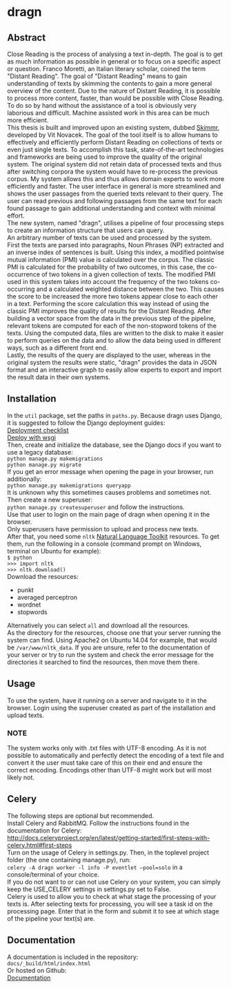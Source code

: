 # dragn
## Abstract
Close Reading is the process of analysing a text in-depth. The goal is to get as much information as possible in general or to focus on a specific aspect or question. Franco Moretti, an Italian literary scholar, coined the term "Distant Reading". The goal of "Distant Reading" means to gain understanding of texts by skimming the contents to gain a more general overview of the content. Due to the nature of Distant Reading, it is possible to process more content, faster, than would be possible with Close Reading. To do so by hand without the assistance of a tool is obviously very laborious and difficult. Machine assisted work in this area can be much more efficient.<br/>
This thesis is built and improved upon an existing system, dubbed [Skimmr](https://github.com/vitnov/SKIMMR), developed by Vit Novacek. The goal of the tool itself is to allow humans to effectively and efficiently perform Distant Reading on collections of texts or even just single texts. To accomplish this task, state-of-the-art technologies and frameworks are being used to improve the quality of the original system. The original system did not retain data of processed texts and thus after switching corpora the system would have to re-process the previous corpus. My system allows this and thus allows domain experts to work more efficiently and faster. The user interface in general is more streamlined and shows the user passages from the queried texts relevant to their query. The user can read previous and following passages from the same text for each found passage to gain additional understanding and context with minimal effort.<br/>
The new system, named "dragn", utilises a pipeline of four processing steps to create an information structure that users can query.<br/>
An arbitrary number of texts can be used and processed by the system. First the texts are parsed into paragraphs, Noun Phrases (NP) extracted and an inverse index of sentences is built. Using this index, a modified pointwise mutual information (PMI) value is calculated over the corpus. The classic PMI is calculated for the probability of two outcomes, in this case, the co-occurrence of two tokens in a given collection of texts. The modified PMI used in this system takes into account the frequency of the two tokens co-occurring and a calculated weighted distance between the two. This causes the score to be increased the more two tokens appear close to each other in a text. Performing the score calculation this way instead of using the classic PMI improves the quality of results for the Distant Reading. After building a vector space from the data in the previous step of the pipeline, relevant tokens are computed for each of the non-stopword tokens of the texts. Using the computed data, files are written to the disk to make it easier to perform queries on the data and to allow the data being used in different ways, such as a different front end.<br/>
Lastly, the results of the query are displayed to the user, whereas in the original system the results were static, "dragn" provides the data in JSON format and an interactive graph to easily allow experts to export and import the result data in their own systems.

## Installation
In the `util` package, set the paths in `paths.py`. Because dragn uses Django, it is suggested to follow the Django deployment guides:<br/>
[Deployment checklist](https://docs.djangoproject.com/en/1.11/howto/deployment/checklist/)<br/>
[Deploy with wsgi](https://docs.djangoproject.com/en/1.11/howto/deployment/wsgi/)<br/>
Then, create and initialize the database, see the Django docs if you want to use a legacy database:<br/>
`python manage.py makemigrations`<br/>
`python manage.py migrate`<br/>
If you get an error message when opening the page in your browser, run additionally:<br/>
`python manage.py makemigrations queryapp`</br>
It is unknown why this sometimes causes problems and sometimes not.<br/>
Then create a new superuser:<br/>
`python manage.py createsuperuser` and follow the instructions.<br/>
Use that user to login on the main page of dragn when opening it in the browser.<br/>
Only superusers have permission to upload and process new texts.<br/>
After that, you need some `nltk` [Natural Language Toolkit](http://www.nltk.org/) resources. To get them, run the following in a console (command prompt on Windows, terminal on Ubuntu for example):<br/>
`$ python`<br/>
`>>> import nltk`<br/>
`>>> nltk.download()`<br/>
Download the resources:
* punkt
* averaged perceptron
* wordnet
* stopwords

Alternatively you can select `all` and download all the resources.<br/>
As the directory for the resources, choose one that your server running the system can find. Using Apache2 on Ubuntu 14.04 for example, that would be `/var/www/nltk_data`. If you are unsure, refer to the documentation of your server or try to run the system and check the error message for the directories it searched to find the resources, then move them there.

## Usage
To use the system, have it running on a server and navigate to it in the browser. Login using the superuser created as part of the installation and upload texts.<br>
### NOTE
The system works only with .txt files with UTF-8 encoding. As it is not possible to automatically and perfectly detect the encoding of a text file and convert it the user must take care of this on their end and ensure the correct encoding. Encodings other than UTF-8 might work but will most likely not.

## Celery
The following steps are optional but recommended.<br/>
Install Celery and RabbitMQ. Follow the instructions found in the documentation for Celery:<br/> http://docs.celeryproject.org/en/latest/getting-started/first-steps-with-celery.html#first-steps<br/> 
Turn on the usage of Celery in settings.py. Then, in the toplevel project folder (the one containing manage.py), run:<br/> 
`celery -A dragn worker -l info -P eventlet –pool=solo` in a console/terminal of your choice.<br/> 
If you do not want to or can not use Celery on your system, you can simply keep the USE_CELERY settings in settings.py set to False.<br/> 
Celery is used to allow you to check at what stage the processing of your texts is. After selecting texts for processing, you will see a task id on the processing page. Enter that in the form and submit it to see at which stage of the pipeline your text(s) are.<br/>


## Documentation
A documentation is included in the repository:<br/>
`docs/_build/html/index.html`<br/>
Or hosted on Github:<br/>
[Documentation](https://madjura.github.io/dragn/)
